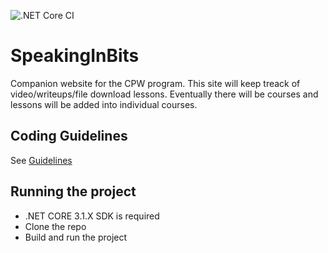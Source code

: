 ![.NET Core CI](https://github.com/CourtneyHutchin/SpeakingInBits/workflows/.NET%20Core%20CI/badge.svg)

# SpeakingInBits
Companion website for the CPW program. This site will
keep treack of video/writeups/file download lessons. Eventually 
there will be courses and lessons will be added into individual courses.

## Coding Guidelines
See [Guidelines](CodeGuidelines.md)

## Running the project
- .NET CORE 3.1.X SDK is required
- Clone the repo
- Build and run the project